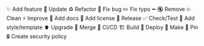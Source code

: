 ✨ Add feature 🔧 Update ♻️ Refactor 🐛 Fix bug ✏️ Fix typo ➖ 🔇 Remove 🔥 Clean ⚡ ️Improve 📝 Add docs 📄 Add license 🔖 Release ✅ Check/Test 🎨 Add style/template ⬆️ Upgrade 🔀 Merge 👷 CI/CD 🏗️ Build 🚀 Deploy 💚 Make 📌 Pin 🔒 Create security policy